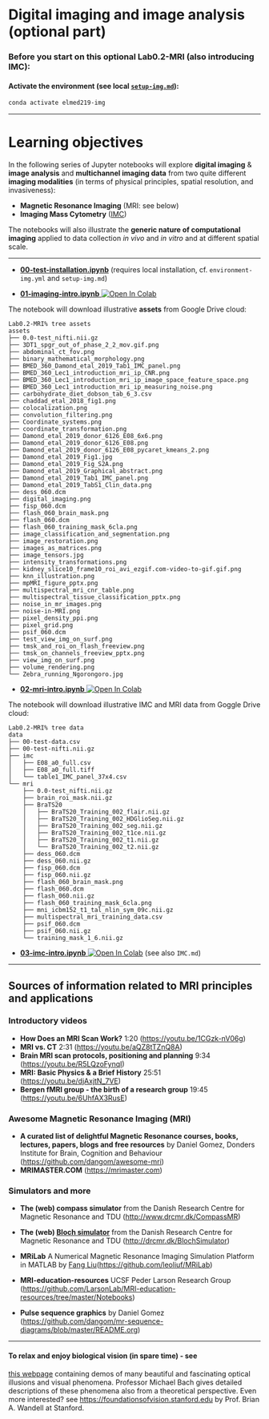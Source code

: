 # Digital imaging and image analysis (optional part)


### Before you start on this optional Lab0.2-MRI (also introducing IMC):


#### Activate the environment (see local [`setup-img.md`](../setup-img.md)):
```bash
conda activate elmed219-img
```

-------------------------

# Learning objectives

In the following series of Jupyter notebooks will explore **digital imaging** & **image analysis** and **multichannel imaging data** from two quite different **imaging modalities** (in terms of physical principles, spatial resolution, and invasiveness):
- **Magnetic Resonance Imaging** (MRI: see below)
- **Imaging Mass Cytometry** ([IMC](./IMC.md))

The notebooks will also illustrate the **generic nature of computational imaging** applied to data collection _in vivo_ and _in vitro_ and at different spatial scale.

----------
- [**00-test-installation.ipynb**](https://nbviewer.jupyter.org/github/MMIV-ML/ELMED219-2022/blob/main/Lab0.2-MRI%20(optional)/00-test-installation.ipynb) (requires local installation, cf. `environment-img.yml` and `setup-img.md`)

- [**01-imaging-intro.ipynb**](https://nbviewer.jupyter.org/github/MMIV-ML/ELMED219-2022/blob/main/Lab0.2-MRI%20(optional)/01-imaging-intro.ipynb)<a href="https://colab.research.google.com/github/MMIV-ML/ELMED219-2022/blob/main/Lab0.2-MRI%20(optional)/01-imaging-intro.ipynb">
<img src="https://colab.research.google.com/assets/colab-badge.svg" alt="Open In Colab"/></a>

The notebook will download illustrative **assets** from Google Drive cloud:
```
Lab0.2-MRI% tree assets
assets
├── 0.0-test_nifti.nii.gz
├── 3DT1_spgr_out_of_phase_2_2_mov.gif.png
├── abdominal_ct_fov.png
├── binary_mathematical_morphology.png
├── BMED_360_Damond_etal_2019_Tab1_IMC_panel.png
├── BMED_360_Lec1_introduction_mri_ip_CNR.png
├── BMED_360_Lec1_introduction_mri_ip_image_space_feature_space.png
├── BMED_360_Lec1_introduction_mri_ip_measuring_noise.png
├── carbohydrate_diet_dobson_tab_6_3.csv
├── chaddad_etal_2018_fig1.png
├── colocalization.png
├── convolution_filtering.png
├── Coordinate_systems.png
├── coordinate_transformation.png
├── Damond_etal_2019_donor_6126_E08_6x6.png
├── Damond_etal_2019_donor_6126_E08.png
├── Damond_etal_2019_donor_6126_E08_pycaret_kmeans_2.png
├── Damond_etal_2019_Fig1.jpg
├── Damond_etal_2019_Fig_S2A.png
├── Damond_etal_2019_Graphical_abstract.png
├── Damond_etal_2019_Tab1_IMC_panel.png
├── Damond_etal_2019_TabS1_Clin_data.png
├── dess_060.dcm
├── digital_imaging.png
├── fisp_060.dcm
├── flash_060_brain_mask.png
├── flash_060.dcm
├── flash_060_training_mask_6cla.png
├── image_classification_and_segmentation.png
├── image_restoration.png
├── images_as_matrices.png
├── image_tensors.jpg
├── intensity_transformations.png
├── kidney_slice10_frame10_roi_avi_ezgif.com-video-to-gif.gif.png
├── knn_illustration.png
├── mpMRI_figure_pptx.png
├── multispectral_mri_cnr_table.png
├── multispectral_tissue_classification_pptx.png
├── noise_in_mr_images.png
├── noise-in-MRI.png
├── pixel_density_ppi.png
├── pixel_grid.png
├── psif_060.dcm
├── test_view_img_on_surf.png
├── tmsk_and_roi_on_flash_freeview.png
├── tmsk_on_channels_freeview_pptx.png
├── view_img_on_surf.png
├── volume_rendering.png
└── Zebra_running_Ngorongoro.jpg
```
- [**02-mri-intro.ipynb**](https://nbviewer.jupyter.org/github/MMIV-ML/ELMED219-2022/blob/main/Lab0.2-MRI%20(optional)/02-mri-intro.ipynb)<a href="https://colab.research.google.com/github/MMIV-ML/ELMED219-2022/blob/main/Lab0.2-MRI%20(optional)/02-mri-intro.ipynb">
<img src="https://colab.research.google.com/assets/colab-badge.svg" alt="Open In Colab"/></a>

<!--
- [**00-get-mri-imc-data.ipynb**](https://nbviewer.jupyter.org/github/computational-medicine/BMED360-2021/blob/main/Lab1-MRI/00-get-mri-imc-data.ipynb) <a href="https://colab.research.google.com/github/computational-medicine/BMED360-2021/blob/main/Lab1-MRI/00-get-mri-imc-data.ipynb">
  <img src="https://colab.research.google.com/assets/colab-badge.svg" alt="Open In Colab"/></a>
-->

The notebook will download illustrative IMC and MRI data from Goggle Drive cloud:

```
Lab0.2-MRI% tree data
data
├── 00-test-data.csv
├── 00-test-nifti.nii.gz
├── imc
│   ├── E08_a0_full.csv
│   ├── E08_a0_full.tiff
│   └── table1_IMC_panel_37x4.csv
└── mri
    ├── 0.0-test_nifti.nii.gz
    ├── brain_roi_mask.nii.gz
    ├── BraTS20
    │   ├── BraTS20_Training_002_flair.nii.gz
    │   ├── BraTS20_Training_002_HDGlioSeg.nii.gz
    │   ├── BraTS20_Training_002_seg.nii.gz
    │   ├── BraTS20_Training_002_t1ce.nii.gz
    │   ├── BraTS20_Training_002_t1.nii.gz
    │   └── BraTS20_Training_002_t2.nii.gz
    ├── dess_060.dcm
    ├── dess_060.nii.gz
    ├── fisp_060.dcm
    ├── fisp_060.nii.gz
    ├── flash_060_brain_mask.png
    ├── flash_060.dcm
    ├── flash_060.nii.gz
    ├── flash_060_training_mask_6cla.png
    ├── mni_icbm152_t1_tal_nlin_sym_09c.nii.gz
    ├── multispectral_mri_training_data.csv
    ├── psif_060.dcm
    ├── psif_060.nii.gz
    └── training_mask_1_6.nii.gz
```

- [**03-imc-intro.ipynb**](https://nbviewer.jupyter.org/github/MMIV-ML/ELMED219-2022/blob/main/Lab0.2-MRI%20(optional)/03-imc-intro.ipynb)<a href="https://colab.research.google.com/github/MMIV-ML/ELMED219-2022/blob/main/Lab0.2-MRI%20(optional)/03-imc-intro.ipynb">
<img src="https://colab.research.google.com/assets/colab-badge.svg" alt="Open In Colab"/></a>  (see also `IMC.md`)

<!--
```
% tree data
data
├── imc
│   ├── E08_a0_full.csv
│   ├── E08_a0_full.tiff
│   ├── E08_a0_panel_data_and_channel_numbering.csv
│   └── table1_IMC_panel_37x4.csv
└── mri
    ├── 0.0-test_nifti.nii.gz
    ├── brain_roi_mask.nii.gz
    ├── dess_060.dcm
    ├── dess_060.nii.gz
    ├── fisp_060.dcm
    ├── fisp_060.nii.gz
    ├── flash_060.dcm
    ├── flash_060.nii.gz
    ├── flash_060_brain_mask.png
    ├── flash_060_training_mask_6cla.png
    ├── mni_icbm152_t1_tal_nlin_sym_09c.nii.gz
    ├── multispectral_mri.nii.gz
    ├── multispectral_mri_training_data.csv
    ├── multispectral_mri_training_data_from_nifti_mask.csv
    ├── psif_060.dcm
    ├── psif_060.nii.gz
    └── training_mask_1_6.nii.gz
```

- [**01-mri-intro.ipynb**](https://nbviewer.jupyter.org/github/computational-medicine/BMED360-2021/blob/main/Lab1-MRI/01-mri-intro.ipynb) <a href="https://colab.research.google.com/github/computational-medicine/BMED360-2021/blob/main/Lab1-MRI/01-mri-intro.ipynb">
  <img src="https://colab.research.google.com/assets/colab-badge.svg" alt="Open In Colab"/></a>


- [**02-mri-multispectral.ipynb**](https://nbviewer.jupyter.org/github/computational-medicine/BMED360-2021/blob/main/Lab1-MRI/02-mri-multispectral.ipynb) <a href="https://colab.research.google.com/github/computational-medicine/BMED360-2021/blob/main/Lab1-MRI/02-mri-multispectral.ipynb">
  <img src="https://colab.research.google.com/assets/colab-badge.svg" alt="Open In Colab"/></a>


- [**03-mri-snr-cnr.ipynb**](https://nbviewer.jupyter.org/github/computational-medicine/BMED360-2021/blob/main/Lab1-MRI/03-mri-snr-cnr.ipynb) <a href="https://colab.research.google.com/github/computational-medicine/BMED360-2021/blob/main/Lab1-MRI/03-mri-snr-cnr.ipynb">
  <img src="https://colab.research.google.com/assets/colab-badge.svg" alt="Open In Colab"/></a>

- [**04-imc-Introductory.ipynb**](https://nbviewer.jupyter.org/github/computational-medicine/BMED360-2021/blob/main/Lab1-MRI/04-imc-intro.ipynb) <a href="https://colab.research.google.com/github/computational-medicine/BMED360-2021/blob/main/Lab1-MRI/04-imc-intro.ipynb">
    <img src="https://colab.research.google.com/assets/colab-badge.svg" alt="Open In Colab"/></a>

-->

----------------

## Sources of information related to MRI principles and applications

### Introductory videos
- **How Does an MRI Scan Work?** 1:20 (https://youtu.be/1CGzk-nV06g)
- **MRI vs. CT** 2:31 (https://youtu.be/aQZ8tTZnQ8A)
- **Brain MRI scan protocols, positioning and planning** 9:34 (https://youtu.be/R5LQzoFynqI)
- **MRI: Basic Physics & a Brief History**  25:51 (https://youtu.be/djAxjtN_7VE)
- **Bergen fMRI group - the birth of a research group** 19:45 (https://youtu.be/6UhfAX3RusE)

### Awesome Magnetic Resonance Imaging (MRI)
 - **A curated list of delightful Magnetic Resonance courses, books, lectures, papers, blogs and free resources** by Daniel Gomez, Donders Institute for Brain, Cognition and Behaviour (https://github.com/dangom/awesome-mri)
 - **MRIMASTER.COM** (https://mrimaster.com)

### Simulators and more

- **The (web) compass simulator** from the Danish Research Centre for Magnetic Resonance and TDU  (http://www.drcmr.dk/CompassMR)
- **The (web) [Bloch simulator](http://drcmr.dk/new-bloch-simulator)** from the Danish Research Centre for Magnetic Resonance and TDU (http://drcmr.dk/BlochSimulator)
- **MRiLab** A Numerical Magnetic Resonance Imaging Simulation Platform in MATLAB by [Fang Liu](http://fliu37.com)(https://github.com/leoliuf/MRiLab)

- **MRI-education-resources** UCSF Peder Larson Research Group
 (https://github.com/LarsonLab/MRI-education-resources/tree/master/Notebooks)

- **Pulse sequence graphics** by Daniel Gomez (https://github.com/dangom/mr-sequence-diagrams/blob/master/README.org)


----------------------

#### To relax and enjoy biological vision (in spare time) - see
[this webpage](https://michaelbach.de/ot) containing demos of many beautiful and fascinating optical illusions and visual phenomena. Professor Michael Bach gives detailed descriptions of these phenomena also from a theoretical perspective.
Even more interested? see https://foundationsofvision.stanford.edu by Prof. Brian A. Wandell at Stanford.
